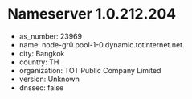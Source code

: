 # Nameserver 1.0.212.204

* as_number: 23969
* name: node-gr0.pool-1-0.dynamic.totinternet.net.
* city: Bangkok
* country: TH
* organization: TOT Public Company Limited
* version: Unknown
* dnssec: false
